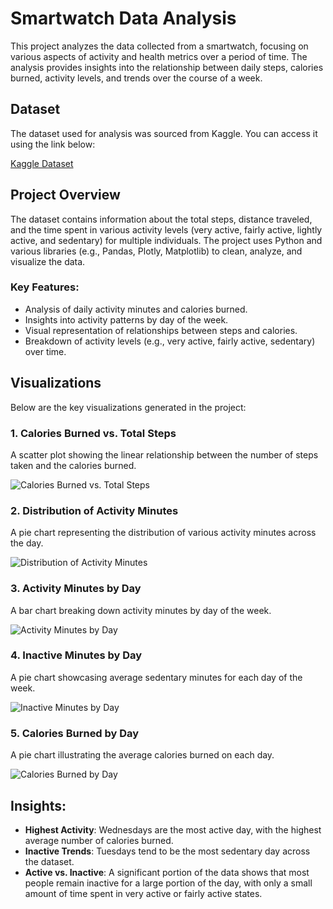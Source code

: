 # Smartwatch Data Analysis

This project analyzes the data collected from a smartwatch, focusing on various aspects of activity and health metrics over a period of time. The analysis provides insights into the relationship between daily steps, calories burned, activity levels, and trends over the course of a week.

## Dataset

The dataset used for analysis was sourced from Kaggle. You can access it using the link below:

[Kaggle Dataset](<Insert your Kaggle dataset URL here>)

## Project Overview

The dataset contains information about the total steps, distance traveled, and the time spent in various activity levels (very active, fairly active, lightly active, and sedentary) for multiple individuals. The project uses Python and various libraries (e.g., Pandas, Plotly, Matplotlib) to clean, analyze, and visualize the data.

### Key Features:
- Analysis of daily activity minutes and calories burned.
- Insights into activity patterns by day of the week.
- Visual representation of relationships between steps and calories.
- Breakdown of activity levels (e.g., very active, fairly active, sedentary) over time.

## Visualizations

Below are the key visualizations generated in the project:

### 1. Calories Burned vs. Total Steps
A scatter plot showing the linear relationship between the number of steps taken and the calories burned.

![Calories Burned vs. Total Steps](<Insert image URL or path here>)

### 2. Distribution of Activity Minutes
A pie chart representing the distribution of various activity minutes across the day.

![Distribution of Activity Minutes](<Insert image URL or path here>)

### 3. Activity Minutes by Day
A bar chart breaking down activity minutes by day of the week.

![Activity Minutes by Day](<Insert image URL or path here>)

### 4. Inactive Minutes by Day
A pie chart showcasing average sedentary minutes for each day of the week.

![Inactive Minutes by Day](<Insert image URL or path here>)

### 5. Calories Burned by Day
A pie chart illustrating the average calories burned on each day.

![Calories Burned by Day](<Insert image URL or path here>)

## Insights:
- **Highest Activity**: Wednesdays are the most active day, with the highest average number of calories burned.
- **Inactive Trends**: Tuesdays tend to be the most sedentary day across the dataset.
- **Active vs. Inactive**: A significant portion of the data shows that most people remain inactive for a large portion of the day, with only a small amount of time spent in very active or fairly active states.
